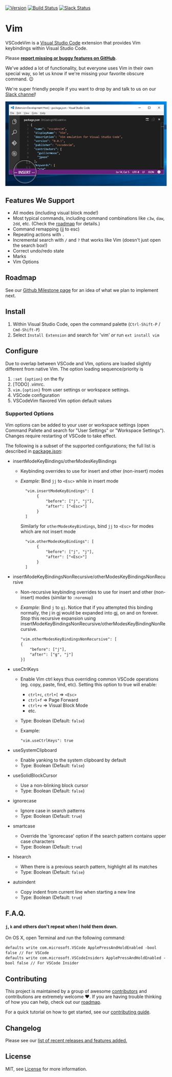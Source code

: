 [![Version](http://vsmarketplacebadge.apphb.com/version/vscodevim.vim.svg)](http://aka.ms/vscodevim)
[![Build Status](https://travis-ci.org/VSCodeVim/Vim.svg?branch=master)](https://travis-ci.org/VSCodeVim/Vim) [![Slack Status](https://vscodevim-slackin.azurewebsites.net/badge.svg)](https://vscodevim-slackin.azurewebsites.net)

# Vim

VSCodeVim is a [Visual Studio Code](https://code.visualstudio.com/) extension that provides Vim keybindings within Visual Studio Code.

Please **[report missing or buggy features on GitHub](https://github.com/VSCodeVim/Vim/issues)**.

We've added a lot of functionality, but everyone uses Vim in their own special way, so let us know if we're missing your favorite obscure command. :wink:

We're super friendly people if you want to drop by and talk to us on our [Slack channel](https://vscodevim-slackin.azurewebsites.net)!

![Screenshot](images/screen.png)

## Features We Support

* All modes (including visual block mode!)
* Most typical commands, including command combinations like `c3w`, `daw`, `2dd`, etc. (Check the [roadmap](ROADMAP.md) for details.)
* Command remapping (jj to esc)
* Repeating actions with `.`
* Incremental search with `/` and `?` that works like Vim (doesn't just open the search box!)
* Correct undo/redo state
* Marks
* Vim Options

## Roadmap

See our [Github Milestone page](https://github.com/VSCodeVim/Vim/milestones) for an idea of what we plan to implement next.

## Install

1. Within Visual Studio Code, open the command palette (`Ctrl-Shift-P` / `Cmd-Shift-P`)
2. Select `Install Extension` and search for 'vim' *or* run `ext install vim`

## Configure

Due to overlap between VSCode and VIm, options are loaded slightly different from native Vim. The option loading sequence/priority is

1. `:set {option}` on the fly
2. [TODO] .vimrc.
3. `vim.{option}` from user settings or workspace settings.
4. VSCode configuration
5. VSCodeVim flavored Vim option default values

### Supported Options

Vim options can be added to your user or workspace settings (open Command Pallete and search for "User Settings" or "Workspace Settings"). Changes require restarting of VSCode to take effect.

The following is a subset of the supported configurations; the full list is described in [package.json](https://github.com/VSCodeVim/Vim/blob/master/package.json#L175):

* insertModeKeyBindings/otherModesKeyBindings
  * Keybinding overrides to use for insert and other (non-insert) modes
  * *Example:* Bind `jj` to `<Esc>` while in insert mode

    ```
      "vim.insertModeKeyBindings": [
           {
               "before": ["j", "j"],
               "after": ["<Esc>"]
           }
      ]
    ```

    Similarly for `otherModesKeyBindings`, bind `jj` to `<Esc>` for modes which are not insert mode

    ```
      "vim.otherModesKeyBindings": [
           {
               "before": ["j", "j"],
               "after": ["<Esc>"]
           }
      ]
    ```

* insertModeKeyBindingsNonRecursive/otherModesKeyBindingsNonRecursive
  * Non-recursive keybinding overrides to use for insert and other (non-insert) modes (similar to `:noremap`)
  * *Example:* Bind `j` to `gj`. Notice that if you attempted this binding normally, the j in gj would be expanded into gj, on and on forever. Stop this recursive expansion using insertModeKeyBindingsNonRecursive/otherModesKeyBindingNonRecursive.

    ```
    "vim.otherModesKeyBindingsNonRecursive": [
    {
        "before": ["j"],
        "after": ["g", "j"]
    }]
    ```

* useCtrlKeys
  * Enable Vim ctrl keys thus overriding common VSCode operations (eg. copy, paste, find, etc). Setting this option to true will enable:
    * `ctrl+c`, `ctrl+[` => `<Esc>`
    * `ctrl+f` => Page Forward
    * `ctrl+v` => Visual Block Mode
    * etc.
  * Type: Boolean (Default: `false`)
  * Example:

    ```
    "vim.useCtrlKeys": true
    ```

* useSystemClipboard
  * Enable yanking to the system clipboard by default
  * Type: Boolean (Default: `false`)

* useSolidBlockCursor
  * Use a non-blinking block cursor
  * Type: Boolean (Default: `false`)

* ignorecase
  * Ignore case in search patterns
  * Type: Boolean (Default: `true`)

* smartcase
  * Override the 'ignorecase' option if the search pattern contains upper case characters
  * Type: Boolean (Default: `true`)

* hlsearch
  * When there is a previous search pattern, highlight all its matches
  * Type: Boolean (Default: `false`)

* autoindent
  * Copy indent from current line when starting a new line
  * Type: Boolean (Default: `true`)

## F.A.Q.

#### `j`, `k` and others don't repeat when I hold them down.

On OS X, open Terminal and run the following command:

```
defaults write com.microsoft.VSCode ApplePressAndHoldEnabled -bool false // For VSCode
defaults write com.microsoft.VSCodeInsiders ApplePressAndHoldEnabled -bool false // For VSCode Insider
```

## Contributing

This project is maintained by a group of awesome [contributors](https://github.com/VSCodeVim/Vim/graphs/contributors) and contributions are extremely welcome :heart:. If you are having trouble thinking of how you can help, check out our [roadmap](ROADMAP.md).

For a quick tutorial on how to get started, see our [contributing guide](/.github/CONTRIBUTING.md).

## Changelog

Please see our [list of recent releases and features added.](https://github.com/VSCodeVim/Vim/releases)

## License

MIT, see [License](LICENSE) for more information.
